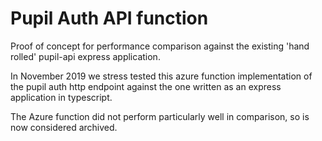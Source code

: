 # Pupil Auth API function

Proof of concept for performance comparison against the existing 'hand rolled' pupil-api express application.

In November 2019 we stress tested this azure function implementation of the pupil auth http endpoint against the one written as an express application in typescript.

The Azure function did not perform particularly well in comparison, so is now considered archived.
